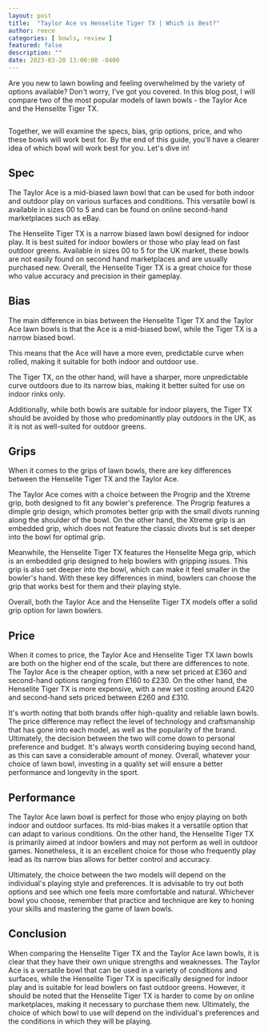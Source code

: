 ```yaml
---
layout: post
title:  "Taylor Ace vs Henselite Tiger TX | Which is Best?"
author: reece
categories: [ bowls, review ]
featured: false
description: ""
date: 2023-03-20 13:00:00 -0400
---
```

    

<!-- wp:paragraph -->
<p xmlns="http://www.w3.org/1999/xhtml">Are you new to lawn bowling and feeling overwhelmed by the variety of options available? Don't worry, I've got you covered. In this blog post, I will compare two of the most popular models of lawn bowls - the Taylor Ace and the Henselite Tiger TX. </p>
<!-- /wp:paragraph -->

<!-- wp:image {"id":2027,"sizeSlug":"large","linkDestination":"none"} -->
<figure class="wp-block-image size-large"><img src="/img/posts/taylor-ace-vs-henselite-tiger-tx-1024x576.jpg" alt="" class="wp-image-2027"/></figure>
<!-- /wp:image -->

<!-- wp:paragraph -->
<p>Together, we will examine the specs, bias, grip options, price, and who these bowls will work best for. By the end of this guide, you'll have a clearer idea of which bowl will work best for you. Let's dive in!</p>
<!-- /wp:paragraph -->

<!-- wp:heading -->
<h2>Spec</h2>
<!-- /wp:heading -->

<!-- wp:block {"ref":2690} /-->

<!-- wp:paragraph -->
<p>The Taylor Ace is a mid-biased lawn bowl that can be used for both indoor and outdoor play on various surfaces and conditions. This versatile bowl is available in sizes 00 to 5 and can be found on online second-hand marketplaces such as eBay.</p>
<!-- /wp:paragraph -->

<!-- wp:block {"ref":2732} /-->

<!-- wp:paragraph -->
<p>The Henselite Tiger TX is a narrow biased lawn bowl designed for indoor play. It is best suited for indoor bowlers or those who play lead on fast outdoor greens. Available in sizes 00 to 5 for the UK market, these bowls are not easily found on second hand marketplaces and are usually purchased new. Overall, the Henselite Tiger TX is a great choice for those who value accuracy and precision in their gameplay.</p>
<!-- /wp:paragraph -->

<!-- wp:heading -->
<h2>Bias</h2>
<!-- /wp:heading -->

<!-- wp:paragraph -->
<p>The main difference in bias between the Henselite Tiger TX and the Taylor Ace lawn bowls is that the Ace is a mid-biased bowl, while the Tiger TX is a narrow biased bowl. </p>
<!-- /wp:paragraph -->

<!-- wp:block {"ref":2814} /-->

<!-- wp:paragraph -->
<p>This means that the Ace will have a more even, predictable curve when rolled, making it suitable for both indoor and outdoor use. </p>
<!-- /wp:paragraph -->

<!-- wp:paragraph -->
<p>The Tiger TX, on the other hand, will have a sharper, more unpredictable curve outdoors due to its narrow bias, making it better suited for use on indoor rinks only.</p>
<!-- /wp:paragraph -->

<!-- wp:block {"ref":2835} /-->

<!-- wp:paragraph -->
<p>Additionally, while both bowls are suitable for indoor players, the Tiger TX should be avoided by those who predominantly play outdoors in the UK, as it is not as well-suited for outdoor greens. </p>
<!-- /wp:paragraph -->

<!-- wp:heading -->
<h2>Grips</h2>
<!-- /wp:heading -->

<!-- wp:paragraph -->
<p>When it comes to the grips of lawn bowls, there are key differences between the Henselite Tiger TX and the Taylor Ace. </p>
<!-- /wp:paragraph -->

<!-- wp:paragraph -->
<p>The Taylor Ace comes with a choice between the Progrip and the Xtreme grip, both designed to fit any bowler's preference. The Progrip features a dimple grip design, which promotes better grip with the small divots running along the shoulder of the bowl. On the other hand, the Xtreme grip is an embedded grip, which does not feature the classic divots but is set deeper into the bowl for optimal grip.</p>
<!-- /wp:paragraph -->

<!-- wp:paragraph -->
<p>Meanwhile, the Henselite Tiger TX features the Henselite Mega grip, which is an embedded grip designed to help bowlers with gripping issues. This grip is also set deeper into the bowl, which can make it feel smaller in the bowler's hand. With these key differences in mind, bowlers can choose the grip that works best for them and their playing style. </p>
<!-- /wp:paragraph -->

<!-- wp:paragraph -->
<p>Overall, both the Taylor Ace and the Henselite Tiger TX models offer a solid grip option for lawn bowlers.</p>
<!-- /wp:paragraph -->

<!-- wp:heading -->
<h2>Price</h2>
<!-- /wp:heading -->

<!-- wp:paragraph -->
<p>When it comes to price, the Taylor Ace and Henselite Tiger TX lawn bowls are both on the higher end of the scale, but there are differences to note. The Taylor Ace is the cheaper option, with a new set priced at £360 and second-hand options ranging from £160 to £230. On the other hand, the Henselite Tiger TX is more expensive, with a new set costing around £420 and second-hand sets priced between £260 and £310.</p>
<!-- /wp:paragraph -->

<!-- wp:paragraph -->
<p>It's worth noting that both brands offer high-quality and reliable lawn bowls. The price difference may reflect the level of technology and craftsmanship that has gone into each model, as well as the popularity of the brand. Ultimately, the decision between the two will come down to personal preference and budget. It's always worth considering buying second hand, as this can save a considerable amount of money. Overall, whatever your choice of lawn bowl, investing in a quality set will ensure a better performance and longevity in the sport.</p>
<!-- /wp:paragraph -->

<!-- wp:heading -->
<h2>Performance</h2>
<!-- /wp:heading -->

<!-- wp:paragraph -->
<p>The Taylor Ace lawn bowl is perfect for those who enjoy playing on both indoor and outdoor surfaces. Its mid-bias makes it a versatile option that can adapt to various conditions. On the other hand, the Henselite Tiger TX is primarily aimed at indoor bowlers and may not perform as well in outdoor games. Nonetheless, it is an excellent choice for those who frequently play lead as its narrow bias allows for better control and accuracy.</p>
<!-- /wp:paragraph -->

<!-- wp:paragraph -->
<p>Ultimately, the choice between the two models will depend on the individual's playing style and preferences. It is advisable to try out both options and see which one feels more comfortable and natural. Whichever bowl you choose, remember that practice and technique are key to honing your skills and mastering the game of lawn bowls.</p>
<!-- /wp:paragraph -->

<!-- wp:heading -->
<h2>Conclusion</h2>
<!-- /wp:heading -->

<!-- wp:paragraph -->
<p>When comparing the Henselite Tiger TX and the Taylor Ace lawn bowls, it is clear that they have their own unique strengths and weaknesses. The Taylor Ace is a versatile bowl that can be used in a variety of conditions and surfaces, while the Henselite Tiger TX is specifically designed for indoor play and is suitable for lead bowlers on fast outdoor greens. However, it should be noted that the Henselite Tiger TX is harder to come by on online marketplaces, making it necessary to purchase them new. Ultimately, the choice of which bowl to use will depend on the individual's preferences and the conditions in which they will be playing.</p>
<!-- /wp:paragraph -->
    